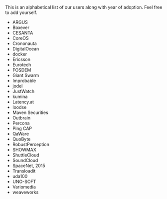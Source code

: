 This is an alphabetical list of our users along with year of adoption.
Feel free to add yourself.

* ARGUS
* Boxever
* CESANTA
* CoreOS
* Crononauta
* DigitalOcean
* docker
* Ericsson
* Eurotech
* FOSDEM
* Giant Swarm
* Improbable
* jodel
* JustWatch
* kumina
* Latency.at
* loodse
* Maven Securities
* Outbrain
* Percona
* Ping CAP
* QaWare
* QuoByte
* RobustPerception
* SHOWMAX
* ShuttleCloud
* SoundCloud
* SpaceNet, 2015
* Transloadit
* uda100
* UNO-SOFT
* Variomedia
* weaveworks
